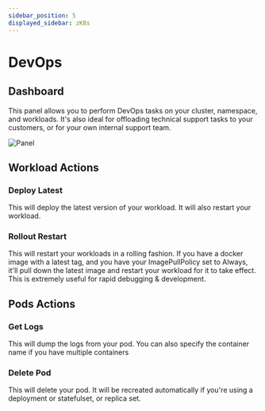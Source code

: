 ```yaml
---
sidebar_position: 5
displayed_sidebar: zK8s
---
```


# DevOps

## Dashboard

This panel allows you to perform DevOps tasks on your cluster, namespace, and workloads. It's also ideal for
offloading technical support tasks to your customers, or for your own internal support team.

![Panel](https://github.com/zeus-fyi/zeus/assets/17446735/666b5dd7-d2b5-4e3f-91cb-21120789d54d)

## Workload Actions

### Deploy Latest

This will deploy the latest version of your workload. It will also restart your workload.

### Rollout Restart

This will restart your workloads in a rolling fashion. If you have a docker image with a latest tag, and
you have your ImagePullPolicy set to Always, it'll pull down the latest image and restart your workload
for it to take effect. This is extremely useful for rapid debugging & development.

## Pods Actions

### Get Logs

This will dump the logs from your pod. You can also specify the container name if you have multiple containers

### Delete Pod

This will delete your pod. It will be recreated automatically if you're using a deployment or statefulset, or replica
set. 